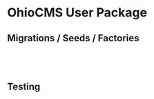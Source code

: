 # OhioCMS User Package

## Migrations / Seeds / Factories

```sudo composer dumpautoload
```

```php artisan vendor:publish --provider="Ohio\Core\Base\OhioCoreServiceProvider" --force
```

```composer run-script clear; sudo service php7.0-fpm restart;
``` 

```php artisan migrate:refresh --seed #re-run all migrations with seeds
```

## Testing

```phpunit -c vendor/ohiocms/core/tests/base --coverage-html=vendor/ohiocms/core/tests/base/html
```